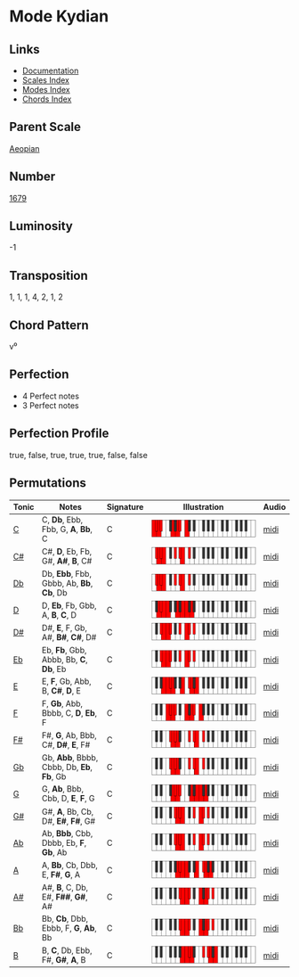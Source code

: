 # Mode Kydian

## Links

- [Documentation](README.md)
- [Scales Index](Scales.md)
- [Modes Index](Modes.md)
- [Chords Index](Chords.md)

## Parent Scale

[Aeopian](ScaleAeopian.md)

## Number

[1679](https://ianring.com/musictheory/scales/1679)

## Luminosity

-1

## Transposition

1, 1, 1, 4, 2, 1, 2

## Chord Pattern

v⁰

## Perfection

- 4 Perfect notes
- 3 Perfect notes

## Perfection Profile

true, false, true, true, true, false, false

## Permutations

| Tonic | Notes | Signature | Illustration | Audio |
|-------|-------|-----------|--------------|-------|
| [C](ModeCNaturalKydian.md) | C, **Db**, Ebb, Fbb, G, **A**, **Bb**, C | C | ![CNaturalKydian](ModeCNaturalKydian.png) | [midi](https://github.com/edipermadi/music/blob/main/docs/ModeCNaturalKydian.mid?raw=true) |
| [C#](ModeCSharpKydian.md) | C#, **D**, Eb, Fb, G#, **A#**, **B**, C# | C | ![CSharpKydian](ModeCSharpKydian.png) | [midi](https://github.com/edipermadi/music/blob/main/docs/ModeCSharpKydian.mid?raw=true) |
| [Db](ModeDFlatKydian.md) | Db, **Ebb**, Fbb, Gbbb, Ab, **Bb**, **Cb**, Db | C | ![DFlatKydian](ModeDFlatKydian.png) | [midi](https://github.com/edipermadi/music/blob/main/docs/ModeDFlatKydian.mid?raw=true) |
| [D](ModeDNaturalKydian.md) | D, **Eb**, Fb, Gbb, A, **B**, **C**, D | C | ![DNaturalKydian](ModeDNaturalKydian.png) | [midi](https://github.com/edipermadi/music/blob/main/docs/ModeDNaturalKydian.mid?raw=true) |
| [D#](ModeDSharpKydian.md) | D#, **E**, F, Gb, A#, **B#**, **C#**, D# | C | ![DSharpKydian](ModeDSharpKydian.png) | [midi](https://github.com/edipermadi/music/blob/main/docs/ModeDSharpKydian.mid?raw=true) |
| [Eb](ModeEFlatKydian.md) | Eb, **Fb**, Gbb, Abbb, Bb, **C**, **Db**, Eb | C | ![EFlatKydian](ModeEFlatKydian.png) | [midi](https://github.com/edipermadi/music/blob/main/docs/ModeEFlatKydian.mid?raw=true) |
| [E](ModeENaturalKydian.md) | E, **F**, Gb, Abb, B, **C#**, **D**, E | C | ![ENaturalKydian](ModeENaturalKydian.png) | [midi](https://github.com/edipermadi/music/blob/main/docs/ModeENaturalKydian.mid?raw=true) |
| [F](ModeFNaturalKydian.md) | F, **Gb**, Abb, Bbbb, C, **D**, **Eb**, F | C | ![FNaturalKydian](ModeFNaturalKydian.png) | [midi](https://github.com/edipermadi/music/blob/main/docs/ModeFNaturalKydian.mid?raw=true) |
| [F#](ModeFSharpKydian.md) | F#, **G**, Ab, Bbb, C#, **D#**, **E**, F# | C | ![FSharpKydian](ModeFSharpKydian.png) | [midi](https://github.com/edipermadi/music/blob/main/docs/ModeFSharpKydian.mid?raw=true) |
| [Gb](ModeGFlatKydian.md) | Gb, **Abb**, Bbbb, Cbbb, Db, **Eb**, **Fb**, Gb | C | ![GFlatKydian](ModeGFlatKydian.png) | [midi](https://github.com/edipermadi/music/blob/main/docs/ModeGFlatKydian.mid?raw=true) |
| [G](ModeGNaturalKydian.md) | G, **Ab**, Bbb, Cbb, D, **E**, **F**, G | C | ![GNaturalKydian](ModeGNaturalKydian.png) | [midi](https://github.com/edipermadi/music/blob/main/docs/ModeGNaturalKydian.mid?raw=true) |
| [G#](ModeGSharpKydian.md) | G#, **A**, Bb, Cb, D#, **E#**, **F#**, G# | C | ![GSharpKydian](ModeGSharpKydian.png) | [midi](https://github.com/edipermadi/music/blob/main/docs/ModeGSharpKydian.mid?raw=true) |
| [Ab](ModeAFlatKydian.md) | Ab, **Bbb**, Cbb, Dbbb, Eb, **F**, **Gb**, Ab | C | ![AFlatKydian](ModeAFlatKydian.png) | [midi](https://github.com/edipermadi/music/blob/main/docs/ModeAFlatKydian.mid?raw=true) |
| [A](ModeANaturalKydian.md) | A, **Bb**, Cb, Dbb, E, **F#**, **G**, A | C | ![ANaturalKydian](ModeANaturalKydian.png) | [midi](https://github.com/edipermadi/music/blob/main/docs/ModeANaturalKydian.mid?raw=true) |
| [A#](ModeASharpKydian.md) | A#, **B**, C, Db, E#, **F##**, **G#**, A# | C | ![ASharpKydian](ModeASharpKydian.png) | [midi](https://github.com/edipermadi/music/blob/main/docs/ModeASharpKydian.mid?raw=true) |
| [Bb](ModeBFlatKydian.md) | Bb, **Cb**, Dbb, Ebbb, F, **G**, **Ab**, Bb | C | ![BFlatKydian](ModeBFlatKydian.png) | [midi](https://github.com/edipermadi/music/blob/main/docs/ModeBFlatKydian.mid?raw=true) |
| [B](ModeBNaturalKydian.md) | B, **C**, Db, Ebb, F#, **G#**, **A**, B | C | ![BNaturalKydian](ModeBNaturalKydian.png) | [midi](https://github.com/edipermadi/music/blob/main/docs/ModeBNaturalKydian.mid?raw=true) |
